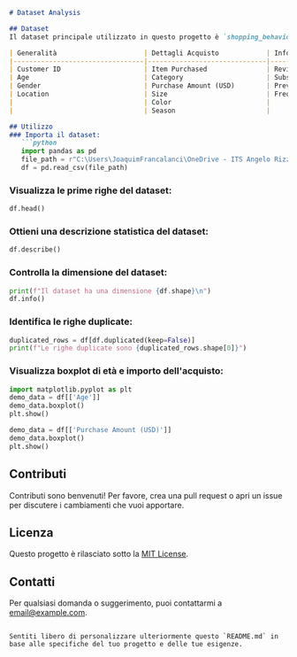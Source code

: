 ```markdown
# Dataset Analysis

## Dataset
Il dataset principale utilizzato in questo progetto è `shopping_behavior_updated.csv`. Contiene informazioni dettagliate sulle transazioni dei clienti, inclusi:

| Generalità                      | Dettagli Acquisto            | Informazioni Aggiuntive         | Informazioni Finanziarie     | Logistica                       |
|---------------------------------|------------------------------|---------------------------------|------------------------------|---------------------------------|
| Customer ID                     | Item Purchased               | Review Rating                   | Discount Applied             | Shipping Type                   |
| Age                             | Category                     | Subscription Status             | Promo Code Used              |
| Gender                          | Purchase Amount (USD)        | Previous Purchases              | Payment Method               |
| Location                        | Size                         | Frequency of Purchases          |                              |
|                                 | Color                        |
|                                 | Season                       |

## Utilizzo
### Importa il dataset:
   ```python
   import pandas as pd
   file_path = r"C:\Users\JoaquimFrancalanci\OneDrive - ITS Angelo Rizzoli\Desktop\MachineLearning\shopping_behavior_updated.csv"
   df = pd.read_csv(file_path)
   ```
### Visualizza le prime righe del dataset:
   ```python
   df.head()
   ```
### Ottieni una descrizione statistica del dataset:
   ```python
   df.describe()
   ```
### Controlla la dimensione del dataset:
   ```python
   print(f"Il dataset ha una dimensione {df.shape}\n")
   df.info()
   ```
### Identifica le righe duplicate:
   ```python
   duplicated_rows = df[df.duplicated(keep=False)]
   print(f"Le righe duplicate sono {duplicated_rows.shape[0]}")
   ```
### Visualizza boxplot di età e importo dell'acquisto:
   ```python
   import matplotlib.pyplot as plt
   demo_data = df[['Age']] 
   demo_data.boxplot()
   plt.show()
   
   demo_data = df[['Purchase Amount (USD)']] 
   demo_data.boxplot()
   plt.show()
   ```

## Contributi
Contributi sono benvenuti! Per favore, crea una pull request o apri un issue per discutere i cambiamenti che vuoi apportare.

## Licenza
Questo progetto è rilasciato sotto la [MIT License](LICENSE).

## Contatti
Per qualsiasi domanda o suggerimento, puoi contattarmi a [email@example.com](mailto:email@example.com).
```

Sentiti libero di personalizzare ulteriormente questo `README.md` in base alle specifiche del tuo progetto e delle tue esigenze.
